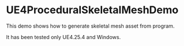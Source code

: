 # UE4ProceduralSkeletalMeshDemo

This demo shows how to generate skeletal mesh asset from program. 

It has been tested only UE4.25.4 and Windows.
